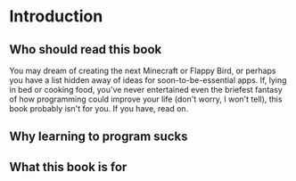 # Introduction

## Who should read this book

You may dream of creating the next Minecraft or Flappy Bird, or perhaps you have a list hidden away of ideas for soon-to-be-essential apps.  If, lying in bed or cooking food, you've never entertained even the briefest fantasy of how programming could improve your life \(don't worry, I won't tell\), this book probably isn't for you.  If you have, read on.

## Why learning to program sucks

## What this book is for



